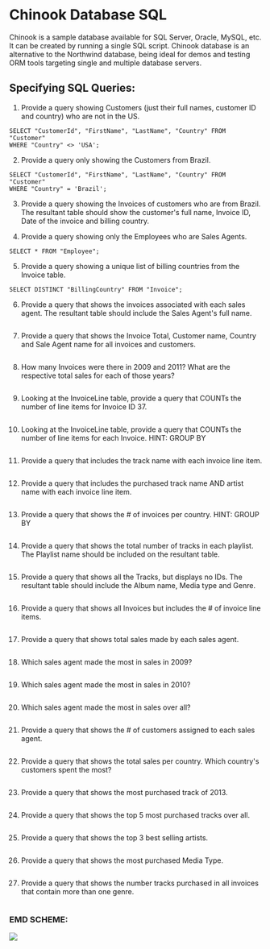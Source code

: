 # Chinook Database SQL
Chinook is a sample database available for SQL Server, Oracle, MySQL, etc. It can be created by running a single SQL script. Chinook database is an alternative to the Northwind database, being ideal for demos and testing ORM tools targeting single and multiple database servers.

Specifying SQL Queries:
-------
1. Provide a query showing Customers (just their full names, customer ID and country) who are not in the US.
```
SELECT "CustomerId", "FirstName", "LastName", "Country" FROM "Customer"
WHERE "Country" <> 'USA';
```

2. Provide a query only showing the Customers from Brazil.
```
SELECT "CustomerId", "FirstName", "LastName", "Country" FROM "Customer"
WHERE "Country" = 'Brazil';
```

3. Provide a query showing the Invoices of customers who are from Brazil. The resultant table should show the customer's full name, Invoice ID, Date of the invoice and billing country.

4. Provide a query showing only the Employees who are Sales Agents.
```
SELECT * FROM "Employee";
```

5. Provide a query showing a unique list of billing countries from the Invoice table. 
```
SELECT DISTINCT "BillingCountry" FROM "Invoice";
```

6. Provide a query that shows the invoices associated with each sales agent. The resultant table should include the Sales Agent's full name.
```

```

7. Provide a query that shows the Invoice Total, Customer name, Country and Sale Agent name for all invoices and customers. 
```

```

8. How many Invoices were there in 2009 and 2011? What are the respective total sales for each of those years?
```

```

9. Looking at the InvoiceLine table, provide a query that COUNTs the number of line items for Invoice ID 37.
```

```

10. Looking at the InvoiceLine table, provide a query that COUNTs the number of line items for each Invoice. HINT: GROUP BY
```

```

11. Provide a query that includes the track name with each invoice line item. 
```

```

12. Provide a query that includes the purchased track name AND artist name with each invoice line item.
```

```

13. Provide a query that shows the # of invoices per country. HINT: GROUP BY 
```

```

14. Provide a query that shows the total number of tracks in each playlist. The Playlist name should be included on the resultant table. 
```

```

15. Provide a query that shows all the Tracks, but displays no IDs. The resultant table should include the Album name, Media type and Genre.
```

```

16. Provide a query that shows all Invoices but includes the # of invoice line items. 
```

```

17. Provide a query that shows total sales made by each sales agent.
```

```

18. Which sales agent made the most in sales in 2009?
```

```

19. Which sales agent made the most in sales in 2010?
```

```

20. Which sales agent made the most in sales over all?
```

```

21. Provide a query that shows the # of customers assigned to each sales agent. 
```

```

22. Provide a query that shows the total sales per country. Which country's customers spent the most?
```

```

23. Provide a query that shows the most purchased track of 2013.
```

```

24. Provide a query that shows the top 5 most purchased tracks over all. 
```

```

25. Provide a query that shows the top 3 best selling artists.
```

```

26. Provide a query that shows the most purchased Media Type. 
```

```

27. Provide a query that shows the number tracks purchased in all invoices that contain more than one genre. 
```

```


### EMD SCHEME:
![](https://user-images.githubusercontent.com/40778282/84611232-34ef3300-ae8b-11ea-8f43-b5a70a750e62.png)









